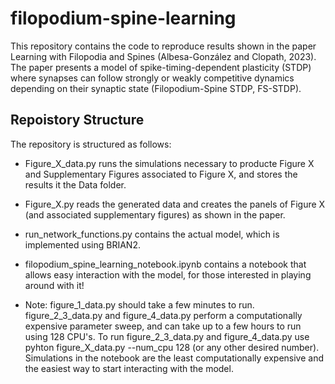 # filopodium-spine-learning

This repository contains the code to reproduce results shown in the paper Learning with Filopodia and Spines (Albesa-González and Clopath, 2023). The paper presents a model of spike-timing-dependent plasticity (STDP) where synapses can follow strongly or weakly competitive dynamics depending on their synaptic state (Filopodium-Spine STDP, FS-STDP).

## Repoistory Structure

The repository is structured as follows:

- Figure_X_data.py runs the simulations necessary to producte Figure X and Supplementary Figures associated to Figure X, and stores the results it the Data folder.

- Figure_X.py reads the generated data and creates the panels of Figure X (and associated supplementary figures) as shown in the paper.

- run_network_functions.py contains the actual model, which is implemented using BRIAN2.

- filopodium_spine_learning_notebook.ipynb contains a notebook that allows easy interaction with the model, for those interested in playing around with it!

- Note: figure_1_data.py should take a few minutes to run. figure_2_3_data.py and figure_4_data.py perform a computationally expensive parameter sweep, and can take up to a few hours to run using 128 CPU's. To run figure_2_3_data.py and figure_4_data.py use pyhton figure_X_data.py --num_cpu 128 (or any other desired number). Simulations in the notebook are the least computationally expensive and the easiest way to start interacting with the model. 
